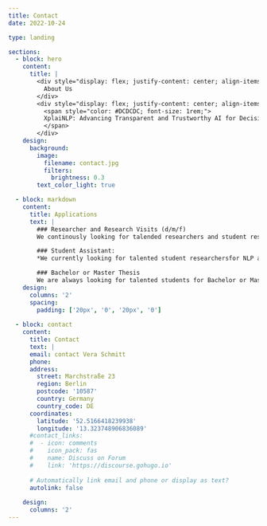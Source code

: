 ```yaml
---
title: Contact
date: 2022-10-24

type: landing

sections:
  - block: hero
    content:
      title: |
        <div style="display: flex; justify-content: center; align-items: center; text-align: center; height: 10vh;">
          About Us
        </div>
        <div style="display: flex; justify-content: center; align-items: center; text-align: center; height: 10vh;">
          <span style="color: #DCDCDC; font-size: 1rem;">
          XplaiNLP: Advancing Transparent and Trustworthy AI for Decision Support in High-Stakes Domains
          </span>
        </div>
    design:
      background:
        image: 
          filename: contact.jpg
          filters:
            brightness: 0.3
        text_color_light: true

  - block: markdown
    content:
      title: Applications
      text: |
        ### Researcher and Research Visits (d/m/f)
        We continously looking for talended researchers and student researchers and open positions are posted below. We also offer the opportunity doing research stays with us concerning the topics NLP/LLMs/MLLMs, XAI, HCI and legal enquiries. 

        ### Student Assistant:
        *We currently looking for talented student researchersfor NLP and RAG tasks - please check [website](https://www.jobs.tu-berlin.de/en/job-postings/192539) for the open positions(80h/month - deadline 20.03.2025).

        ### Bachelor or Master Thesis
        We are always looking for talented students for Bachelor or Master Thesis. Please check the [website](https://www.tu.berlin/en/qu/study-and-teaching/theses) for more information.
    design:
      columns: '2'
      spacing:
        padding: ['20px', '0', '20px', '0']
  
  - block: contact
    content:
      title: Contact
      text: |
      email: contact Vera Schmitt
      phone: 
      address:
        street: Marchstraße 23
        region: Berlin
        postcode: '10587'
        country: Germany
        country_code: DE
      coordinates:
        latitude: '52.5166418239938'
        longitude: '13.323748906836089'
      #contact_links:
      #  - icon: comments
      #    icon_pack: fas
      #    name: Discuss on Forum
      #    link: 'https://discourse.gohugo.io'
    
      # Automatically link email and phone or display as text?
      autolink: false
    
    design:
      columns: '2'
---
```

